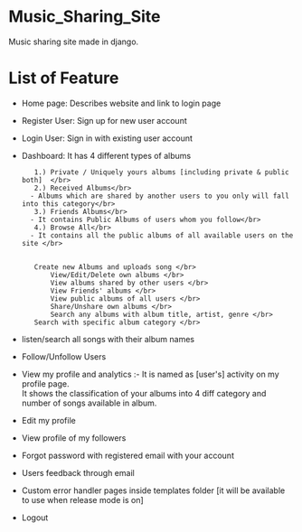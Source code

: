 # Music_Sharing_Site
Music sharing site made in django.

# List of Feature

- Home page: Describes website and link to login page </br>

- Register User: Sign up for new user account </br>

- Login User: Sign in with existing user account </br>

- Dashboard: It has 4 different types of albums </br>

	     1.) Private / Uniquely yours albums [including private & public both]  </br>
	     2.) Received Albums</br>
		- Albums which are shared by another users to you only will fall into this category</br>
	     3.) Friends Albums</br>
		- It contains Public Albums of users whom you follow</br>
	     4.) Browse All</br>
		- It contains all the public albums of all available users on the site </br>
	

	     Create new Albums and uploads song </br>
             View/Edit/Delete own albums </br>
             View albums shared by other users </br>
             View Friends' albums </br>
             View public albums of all users </br>
             Share/Unshare own albums </br>
             Search any albums with album title, artist, genre </br>
	     Search with specific album category </br>

- listen/search all songs with their album names </br>

- Follow/Unfollow Users </br>

- View my profile and analytics :- It is named as [user's] activity on my profile page. </br>
				   It shows the classification of your albums into 4 diff category and number of songs available in album.</br>
   
- Edit my profile </br>

- View profile of my followers</br>

- Forgot password with registered email with your account</br>

- Users feedback through email</br>

- Custom error handler pages inside templates folder [it will be available to use when release mode is on]</br>

- Logout</br>
